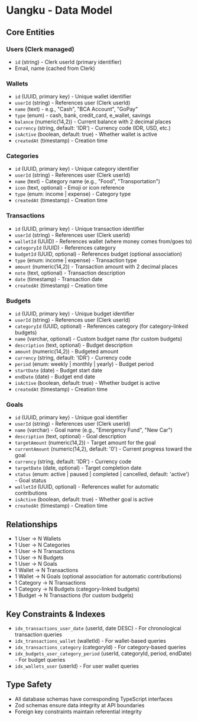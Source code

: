 # Uangku - Data Model

## Core Entities

### Users (Clerk managed)
- `id` (string) - Clerk userId (primary identifier)
- Email, name (cached from Clerk)

### Wallets
- `id` (UUID, primary key) - Unique wallet identifier
- `userId` (string) - References user (Clerk userId)
- `name` (text) - e.g., "Cash", "BCA Account", "GoPay"
- `type` (enum) - cash, bank, credit_card, e_wallet, savings
- `balance` (numeric(14,2)) - Current balance with 2 decimal places
- `currency` (string, default: 'IDR') - Currency code (IDR, USD, etc.)
- `isActive` (boolean, default: true) - Whether wallet is active
- `createdAt` (timestamp) - Creation time

### Categories
- `id` (UUID, primary key) - Unique category identifier
- `userId` (string) - References user (Clerk userId)
- `name` (text) - Category name (e.g., "Food", "Transportation")
- `icon` (text, optional) - Emoji or icon reference
- `type` (enum: income | expense) - Category type
- `createdAt` (timestamp) - Creation time

### Transactions
- `id` (UUID, primary key) - Unique transaction identifier
- `userId` (string) - References user (Clerk userId)
- `walletId` (UUID) - References wallet (where money comes from/goes to)
- `categoryId` (UUID) - References category
- `budgetId` (UUID, optional) - References budget (optional association)
- `type` (enum: income | expense) - Transaction type
- `amount` (numeric(14,2)) - Transaction amount with 2 decimal places
- `note` (text, optional) - Transaction description
- `date` (timestamp) - Transaction date
- `createdAt` (timestamp) - Creation time

### Budgets
- `id` (UUID, primary key) - Unique budget identifier
- `userId` (string) - References user (Clerk userId)
- `categoryId` (UUID, optional) - References category (for category-linked budgets)
- `name` (varchar, optional) - Custom budget name (for custom budgets)
- `description` (text, optional) - Budget description
- `amount` (numeric(14,2)) - Budgeted amount
- `currency` (string, default: 'IDR') - Currency code
- `period` (enum: weekly | monthly | yearly) - Budget period
- `startDate` (date) - Budget start date
- `endDate` (date) - Budget end date
- `isActive` (boolean, default: true) - Whether budget is active
- `createdAt` (timestamp) - Creation time

### Goals
- `id` (UUID, primary key) - Unique goal identifier
- `userId` (string) - References user (Clerk userId)
- `name` (varchar) - Goal name (e.g., "Emergency Fund", "New Car")
- `description` (text, optional) - Goal description
- `targetAmount` (numeric(14,2)) - Target amount for the goal
- `currentAmount` (numeric(14,2), default: '0') - Current progress toward the goal
- `currency` (string, default: 'IDR') - Currency code
- `targetDate` (date, optional) - Target completion date
- `status` (enum: active | paused | completed | cancelled, default: 'active') - Goal status
- `walletId` (UUID, optional) - References wallet for automatic contributions
- `isActive` (boolean, default: true) - Whether goal is active
- `createdAt` (timestamp) - Creation time

## Relationships
- 1 User → N Wallets
- 1 User → N Categories
- 1 User → N Transactions
- 1 User → N Budgets
- 1 User → N Goals
- 1 Wallet → N Transactions
- 1 Wallet → N Goals (optional association for automatic contributions)
- 1 Category → N Transactions
- 1 Category → N Budgets (category-linked budgets)
- 1 Budget → N Transactions (for custom budgets)

## Key Constraints & Indexes
- `idx_transactions_user_date` (userId, date DESC) - For chronological transaction queries
- `idx_transactions_wallet` (walletId) - For wallet-based queries
- `idx_transactions_category` (categoryId) - For category-based queries
- `idx_budgets_user_category_period` (userId, categoryId, period, endDate) - For budget queries
- `idx_wallets_user` (userId) - For user wallet queries

## Type Safety
- All database schemas have corresponding TypeScript interfaces
- Zod schemas ensure data integrity at API boundaries
- Foreign key constraints maintain referential integrity